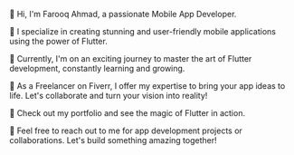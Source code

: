 👋 Hi, I'm Farooq Ahmad, a passionate Mobile App Developer.

📱 I specialize in creating stunning and user-friendly mobile applications using the power of Flutter.

🌱 Currently, I'm on an exciting journey to master the art of Flutter development, constantly learning and growing.

💼 As a Freelancer on Fiverr, I offer my expertise to bring your app ideas to life. Let's collaborate and turn your vision into reality!

🚀 Check out my portfolio and see the magic of Flutter in action.

📧 Feel free to reach out to me for app development projects or collaborations. Let's build something amazing together!
